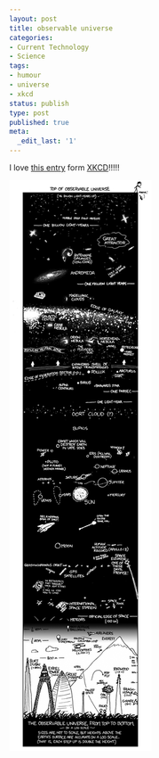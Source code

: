 ```yaml
---
layout: post
title: observable universe
categories:
- Current Technology
- Science
tags:
- humour
- universe
- xkcd
status: publish
type: post
published: true
meta:
  _edit_last: '1'
---
```

I love [this entry](http://xkcd.com/482/) form [XKCD](http://xkcd.com/)!!!!!

![](/img/height.png)
